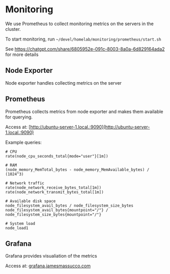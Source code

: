 # Monitoring
We use Prometheus to collect monitoring metrics on the servers in the cluster.

To start monitoring, run `~/devel/homelab/monitoring/prometheus/start.sh`

See https://chatgpt.com/share/6805952e-091c-8003-8a0a-6d829164ada2 for more details

## Node Exporter
Node exporter handles collecting metrics on the server

## Prometheus
Prometheus collects metrics from node exporter and makes them available for querying.

Access at: [http://ubuntu-server-1.local.:9090](http://ubuntu-server-1.local.:9090)

Example queries:
```
# CPU
rate(node_cpu_seconds_total{mode="user"}[1m])

# RAM
(node_memory_MemTotal_bytes - node_memory_MemAvailable_bytes) / (1024^3)

# Network traffic
rate(node_network_receive_bytes_total[1m])
rate(node_network_transmit_bytes_total[1m])

# Available disk space
node_filesystem_avail_bytes / node_filesystem_size_bytes
node_filesystem_avail_bytes{mountpoint="/"} / node_filesystem_size_bytes{mountpoint="/"}

# System load
node_load1
```

## Grafana
Grafana provides visualiation of the metrics

Access at: [grafana.jamesmassucco.com](grafana.jamesmassucco.com)
